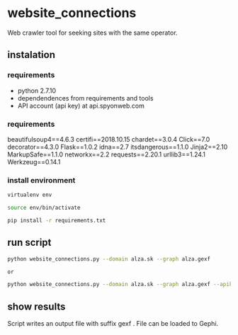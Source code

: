 # website_connections
Web crawler tool for seeking sites with the same operator.


## instalation

### requirements

- python 2.7.10
- dependendences from requirements and tools
- API account (api key) at api.spyonweb.com 

### requirements
beautifulsoup4==4.6.3
certifi==2018.10.15
chardet==3.0.4
Click==7.0
decorator==4.3.0
Flask==1.0.2
idna==2.7
itsdangerous==1.1.0
Jinja2==2.10
MarkupSafe==1.1.0
networkx==2.2
requests==2.20.1
urllib3==1.24.1
Werkzeug==0.14.1

### install environment

```bash
virtualenv env

source env/bin/activate

pip install -r requirements.txt
```

## run script

```bash
python website_connections.py --domain alza.sk --graph alza.gexf 

or

python website_connections.py --domain alza.sk --graph alza.gexf --apikey API_KEY --wayback 2
```


## show results

Script writes an output file with suffix gexf . File can be loaded to Gephi.
